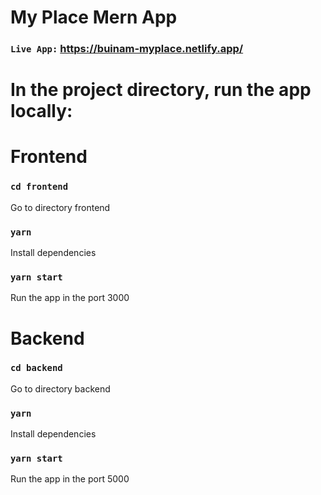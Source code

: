 # My Place Mern App
### `Live App:` https://buinam-myplace.netlify.app/

# In the project directory, run the app locally:

# Frontend 

### `cd frontend`
Go to directory frontend

### `yarn`
Install dependencies

### `yarn start`
Run the app in the port 3000

# Backend 

### `cd backend`
Go to directory backend

### `yarn`
Install dependencies

### `yarn start`
Run the app in the port 5000



